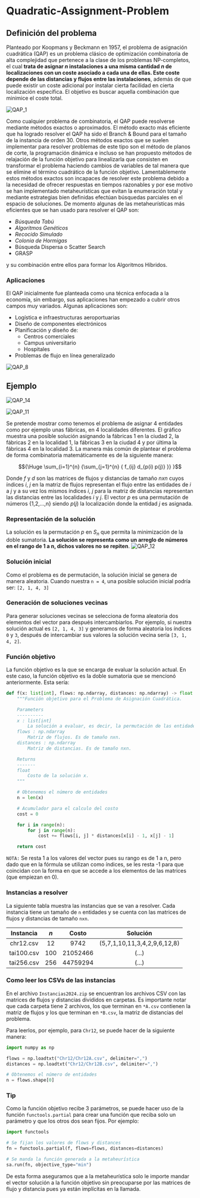# Quadratic-Assignment-Problem


## Definición del problema
Planteado por Koopmans y Beckmann en 1957, el problema de asignación cuadrática (QAP) es un problema clásico de optimización combinatoria de alta complejidad que pertenece a la clase de los problemas NP-completos, el cual **trata de asignar $n$ instalaciones a una misma cantidad $n$ de localizaciones con un coste asociado a cada una de ellas. Este coste depende de las distancias y flujos entre las instalaciones**, además de que puede existir un coste adicional por instalar cierta facilidad en cierta localización específica. El objetivo es buscar aquella combinación que minimice el coste total.

![QAP_1](https://user-images.githubusercontent.com/25113662/226206123-901ea03f-bc6b-4e68-b4aa-81cfd6aa2dd6.PNG)

Como cualquier problema de combinatoria, el QAP puede resolverse mediante métodos exactos o aproximados. El método exacto más eficiente que ha logrado resolver el QAP ha sido el Branch & Bound para el tamaño de la instancia de orden 30. Otros métodos exactos que se suelen implementar para resolver problemas de este tipo son el método de planos de corte, la programación dinámica e incluso se han propuesto métodos de relajación de la función objetivo para linealizarla que consisten en transformar el problema haciendo cambios de variables de tal manera que se elimine el término cuadrático de la función objetivo. Lamentablemente estos métodos exactos son incapaces de resolver este problema debido a la necesidad de ofrecer respuestas en tiempos razonables y por ese motivo se han implementado metaheurísticas que evitan la enumeración total y mediante estrategias bien definidas efectúan búsquedas parciales en el espacio de soluciones.
De momento algunas de las metaheurísticas más eficientes que se han usado para resolver el QAP son: 
* _Búsqueda Tabú_
* _Algoritmos Genéticos_
* _Recocido Simulado_
* _Colonia de Hormigas_
* Búsqueda Dispersa o Scatter Search
* GRASP

y su combinación entre ellos para formar los Algoritmos Híbridos.

### Aplicaciones
El QAP inicialmente fue planteada como una técnica enfocada a la economía, sin embargo, sus aplicaciones han empezado a cubrir  otros campos muy variados. Algunas aplicaciones son:
* Logística e infraestructuras aeroportuarias
* Diseño de componentes electrónicos
* Planificación y diseño de:
  * Centros comerciales 
  * Campus universitario
  * Hospitales
* Problemas de flujo en línea generalizado

![QAP_8](https://user-images.githubusercontent.com/25113662/226206188-a7c8fb3d-4d52-4f89-938d-350fe2032625.png)

## Ejemplo
![QAP_14](https://user-images.githubusercontent.com/25113662/227623633-d7ab4f10-eaff-4ef4-8cf7-e14ed1dd0248.PNG)

![QAP_11](https://user-images.githubusercontent.com/25113662/227624060-0b7317bd-8fb1-4362-8bb7-bd0d1833a5dd.png)


Se pretende mostrar como tenemos el problema de asignar 4 entidades como por ejemplo unas fábricas, en 4 localidades diferentes. El gráfico muestra una posible solución asignando la fábricas 1 en la ciudad 2, la fábricas 2 en la localidad 1, la fábricas 3 en la ciudad 4 y por última la fábricas 4 en la localidad 3.
La manera más común de plantear el problema de forma combinatoria matemáticamente es de la siguiente manera:
```math
{\Huge \sum_{i=1}^{n} {\sum_{j=1}^{n} { f_{ij} d_{p(i) p(j)} }} }
```
Donde $f$ y $d$ son las matrices de flujos y distancias de tamaño $nxn$ cuyos índices $i$, $j$ en la matriz de flujos representan el flujo entre las entidades de $i$ a $j$ y a su vez los mismos índices $i$, $j$ para la matriz de distancias representan las distancias entre las localidades $i$ y $j$. El vector $p$ es una permutación de números {1,2,…,n} siendo $p(j)$ la localización donde la entidad $j$ es asignada.

### Representación de la solución
La solución es la permutación $p$ en $S_n$ que permita la minimización de la doble sumatoria. **La solución se representa como un arreglo de números en el rango de 1 a n, dichos valores no se repiten**.
![QAP_12](https://user-images.githubusercontent.com/25113662/227285012-5d85d778-2253-40f1-acb0-87b9f515fd2a.png)


### Solución inicial
Como el problema es de permutación, la solución inicial se genera de manera aleatoria. Cuando nuestra `n = 4`, una posible solución inicial podría ser: `[2, 1, 4, 3]`

### Generación de soluciones vecinas
Para generar soluciones vecinas se selecciona de forma aleatoria dos elementos del vector para después intercambiarlos. Por ejemplo, si nuestra solución actual es `[2, 1, 4, 3]` y generamos de forma aleatoria los índices `0` y `3`, después de intercambiar sus valores la solución vecina sería `[3, 1, 4, 2]`.

### Función objetivo
La función objetivo es la que se encarga de evaluar la solución actual. En este caso, la función objetivo es la doble sumatoria que se mencionó anteriormente. Esta sería:
```python
def f(x: list[int], flows: np.ndarray, distances: np.ndarray) -> float:
    """Función objetivo para el Problema de Asignación Cuadrática.

    Parameters
    ----------
    x : list[int]
        La solución a evaluar, es decir, la permutación de las entidades. Es de tamaño n.
    flows : np.ndarray
		Matriz de flujos. Es de tamaño nxn.
    distances : np.ndarray
		Matriz de distancias. Es de tamaño nxn.

    Returns
    -------
    float
        Costo de la solución x.
    """

    # Obtenemos el número de entidades
    n = len(x)

    # Acumulador para el calculo del costo
    cost = 0

    for i in range(n):
        for j in range(n):
            cost += flows[i, j] * distances[x[i] - 1, x[j] - 1]

    return cost
```
`NOTA:` Se resta 1 a los valores del vector pues su rango es de 1 a n, pero dado que en la fórmula se utilizan como índices, se les resta -1 para que coincidan con la forma en que se accede a los elementos de las matrices (que empiezan en 0).

### Instancias a resolver
La siguiente tabla muestra las instancias que se van a resolver. Cada instancia tiene un tamaño de `n` entidades y se cuenta con las matrices de flujos y distancias de tamaño `nxn`.

| Instancia    | _n_ | Costo | Solución |
| :---:        |:---:|  :---: |  :---: |
| chr12.csv   | 12| 9742     | (5,7,1,10,11,3,4,2,9,6,12,8) |
| tai100.csv  |100| 21052466 | (...) |
| tai256.csv  |256| 44759294 | (...) |

### Como leer los CSVs de las instancias
En el archivo `Instancias2024.zip` se encuentran los archivos CSV con las matrices de flujos y distancias divididos en carpetas. Es importante notar que cada carpeta tiene 2 archivos, los que terminan en `*A.csv` contienen la matriz de flujos y los que terminan en `*B.csv`, la matriz de distancias del problema.

Para leerlos, por ejemplo, para `Chr12`, se puede hacer de la siguiente manera:

```python
import numpy as np

flows = np.loadtxt("Chr12/Chr12A.csv", delimiter=",")
distances = np.loadtxt("Chr12/Chr12B.csv", delimiter=",")

# Obtenemos el número de entidades
n = flows.shape[0]
```

### Tip
Como la función objetivo recibe 3 parámetros, se puede hacer uso de la función `functools.partial` para crear una función que reciba solo un parámetro y que los otros dos sean fijos. Por ejemplo:

```python
import functools

# Se fijan los valores de flows y distances
fn = functools.partial(f, flows=flows, distances=distances)

# Se manda la función generada a la metaheurística
sa.run(fn, objective_type="min")
```

De esta forma aseguramos que a la metaheurística solo le importe mandar el vector solución a la función objetivo sin preocuparse por las matrices de flujo y distancia pues ya están implícitas en la llamada. 